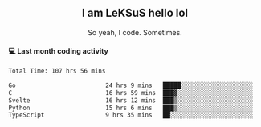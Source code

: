 <h2 align="center">I am LeKSuS hello lol</h2>
<p align="center">So yeah, I code. Sometimes.</p>

#### :computer: Last month coding activity
<!--START_SECTION:waka-->

```txt
Total Time: 107 hrs 56 mins

Go                         24 hrs 9 mins   █████░░░░░░░░░░░░░░░░░░░░   20.59 %
C                          16 hrs 59 mins  ███▓░░░░░░░░░░░░░░░░░░░░░   14.48 %
Svelte                     16 hrs 12 mins  ███▒░░░░░░░░░░░░░░░░░░░░░   13.81 %
Python                     15 hrs 6 mins   ███▒░░░░░░░░░░░░░░░░░░░░░   12.88 %
TypeScript                 9 hrs 35 mins   ██░░░░░░░░░░░░░░░░░░░░░░░   08.17 %
```

<!--END_SECTION:waka-->

